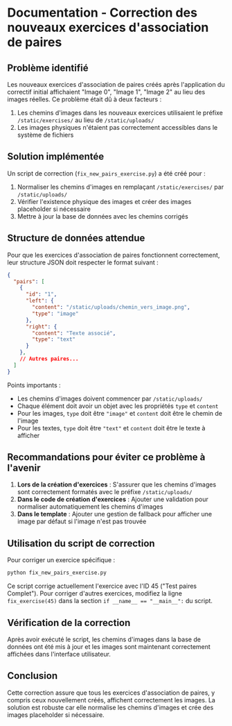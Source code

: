 # Documentation - Correction des nouveaux exercices d'association de paires

## Problème identifié

Les nouveaux exercices d'association de paires créés après l'application du correctif initial affichaient "Image 0", "Image 1", "Image 2" au lieu des images réelles. Ce problème était dû à deux facteurs :

1. Les chemins d'images dans les nouveaux exercices utilisaient le préfixe `/static/exercises/` au lieu de `/static/uploads/`
2. Les images physiques n'étaient pas correctement accessibles dans le système de fichiers

## Solution implémentée

Un script de correction (`fix_new_pairs_exercise.py`) a été créé pour :

1. Normaliser les chemins d'images en remplaçant `/static/exercises/` par `/static/uploads/`
2. Vérifier l'existence physique des images et créer des images placeholder si nécessaire
3. Mettre à jour la base de données avec les chemins corrigés

## Structure de données attendue

Pour que les exercices d'association de paires fonctionnent correctement, leur structure JSON doit respecter le format suivant :

```json
{
  "pairs": [
    {
      "id": "1",
      "left": {
        "content": "/static/uploads/chemin_vers_image.png",
        "type": "image"
      },
      "right": {
        "content": "Texte associé",
        "type": "text"
      }
    },
    // Autres paires...
  ]
}
```

Points importants :
- Les chemins d'images doivent commencer par `/static/uploads/`
- Chaque élément doit avoir un objet avec les propriétés `type` et `content`
- Pour les images, `type` doit être `"image"` et `content` doit être le chemin de l'image
- Pour les textes, `type` doit être `"text"` et `content` doit être le texte à afficher

## Recommandations pour éviter ce problème à l'avenir

1. **Lors de la création d'exercices** : S'assurer que les chemins d'images sont correctement formatés avec le préfixe `/static/uploads/`
2. **Dans le code de création d'exercices** : Ajouter une validation pour normaliser automatiquement les chemins d'images
3. **Dans le template** : Ajouter une gestion de fallback pour afficher une image par défaut si l'image n'est pas trouvée

## Utilisation du script de correction

Pour corriger un exercice spécifique :

```python
python fix_new_pairs_exercise.py
```

Ce script corrige actuellement l'exercice avec l'ID 45 ("Test paires Complet"). Pour corriger d'autres exercices, modifiez la ligne `fix_exercise(45)` dans la section `if __name__ == "__main__":` du script.

## Vérification de la correction

Après avoir exécuté le script, les chemins d'images dans la base de données ont été mis à jour et les images sont maintenant correctement affichées dans l'interface utilisateur.

## Conclusion

Cette correction assure que tous les exercices d'association de paires, y compris ceux nouvellement créés, affichent correctement les images. La solution est robuste car elle normalise les chemins d'images et crée des images placeholder si nécessaire.
